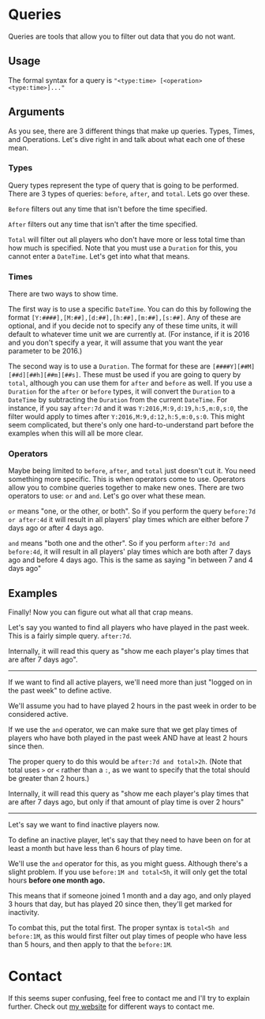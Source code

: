 # Queries
Queries are tools that allow you to filter out data that you do not want.

## Usage
The formal syntax for a query is `"<type:time> [<operation> <type:time>]..."`

## Arguments
As you see, there are 3 different things that make up queries. Types, Times, and Operations. Let's dive right in and talk about what each one of these mean.

### Types
Query types represent the type of query that is going to be performed. There are 3 types of queries: `before`, `after`, and `total`. Lets go over these.

`Before` filters out any time that isn't before the time specified.

`After` filters out any time that isn't after the time specified.

`Total` will filter out all players who don't have more or less total time than how much is specified.
Note that you must use a `Duration` for this, you cannot enter a `DateTime`. Let's get into what that means.

### Times
There are two ways to show time.

The first way is to use a specific `DateTime`. You can do this by following the format `[Y:####],[M:##],[d:##],[h:##],[m:##],[s:##]`.
Any of these are optional, and if you decide not to specify any of these time units, it will default to whatever time unit we are currently at.
(For instance, if it is 2016 and you don't specify a year, it will assume that you want the year parameter to be 2016.)

The second way is to use a `Duration`. The format for these are `[####Y][##M][##d][##h][##m][##s]`.
These must be used if you are going to query by `total`, although you can use them for `after` and `before` as well.
If you use a `Duration` for the `after` or `before` types, it will convert the `Duration` to a `DateTime` by subtracting the `Duration` from the current `DateTime`.
For instance, if you say `after:7d` and it was `Y:2016,M:9,d:19,h:5,m:0,s:0`, the filter would apply to times after `Y:2016,M:9,d:12,h:5,m:0,s:0`.
This might seem complicated, but there's only one hard-to-understand part before the examples when this will all be more clear.

### Operators
Maybe being limited to `before`, `after`, and `total` just doesn't cut it. You need something more specific. This is when operators come to use.
Operators allow you to combine queries together to make new ones. There are two operators to use: `or` and `and`.
Let's go over what these mean.

`or` means "one, or the other, or both".
So if you perform the query `before:7d or after:4d` it will result in all players' play times which are either before 7 days ago or after 4 days ago.

`and` means "both one and the other".
So if you perform `after:7d and before:4d`, it will result in all players' play times which are both after 7 days ago and before 4 days ago.
This is the same as saying "in between 7 and 4 days ago"

## Examples
Finally! Now you can figure out what all that crap means.

Let's say you wanted to find all players who have played in the past week. This is a fairly simple query. `after:7d`.

Internally, it will read this query as "show me each player's play times that are after 7 days ago".

-----
If we want to find all active players, we'll need more than just "logged on in the past week" to define active.

We'll assume you had to have played 2 hours in the past week in order to be considered active.

If we use the `and` operator, we can make sure that we get play times of players who have both played in the past week AND have at least 2 hours since then.

The proper query to do this would be `after:7d and total>2h`. \(Note that total uses `>` or `<` rather than a `:`, as we want to specify that the total should be greater than 2 hours.\)

Internally, it will read this query as "show me each player's play times that are after 7 days ago, but only if that amount of play time is over 2 hours"

-----
Let's say we want to find inactive players now.

To define an inactive player, let's say that they need to have been on for at least a month but have less than 6 hours of play time.

We'll use the `and` operator for this, as you might guess.
Although there's a slight problem. If you use `before:1M and total<5h`, it will only get the total hours **before one month ago.**

This means that if someone joined 1 month and a day ago, and only played 3 hours that day, but has played 20 since then, they'll get marked for inactivity.

To combat this, put the total first. The proper syntax is `total<5h and before:1M`, as this would first filter out play times of people who have less than 5 hours, and then apply to that the `before:1M`.

# Contact
If this seems super confusing, feel free to contact me and I'll try to explain further.
Check out [my website](https://www.deanveloper.com/) for different ways to contact me.